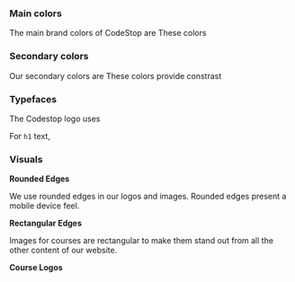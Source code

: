 ### Main colors

The main brand colors of CodeStop are
These colors

### Secondary colors

Our secondary colors are
These colors provide constrast 

### Typefaces

The Codestop logo uses

For `h1` text, 

### Visuals

**Rounded Edges**

We use rounded edges in our logos and images. Rounded edges present a mobile device feel. 

**Rectangular Edges**

Images for courses are rectangular to make them stand out from all the other content of our website.

**Course Logos**

